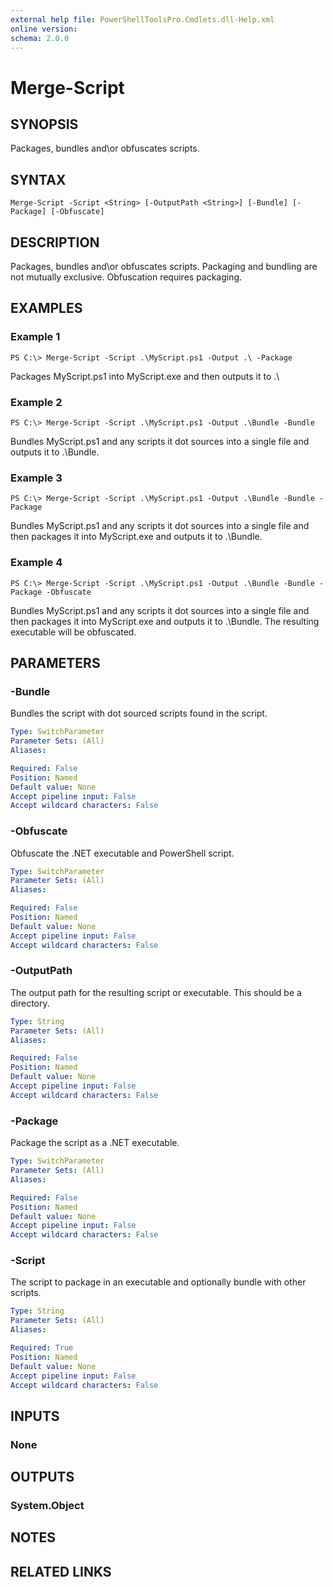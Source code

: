 ```yaml
---
external help file: PowerShellToolsPro.Cmdlets.dll-Help.xml
online version: 
schema: 2.0.0
---
```


# Merge-Script

## SYNOPSIS
Packages, bundles and\or obfuscates scripts.

## SYNTAX

```
Merge-Script -Script <String> [-OutputPath <String>] [-Bundle] [-Package] [-Obfuscate]
```

## DESCRIPTION
Packages, bundles and\or obfuscates scripts. Packaging and bundling are not mutually exclusive. Obfuscation
requires packaging.

## EXAMPLES

### Example 1
```
PS C:\> Merge-Script -Script .\MyScript.ps1 -Output .\ -Package
```

Packages MyScript.ps1 into MyScript.exe and then outputs it to .\

### Example 2
```
PS C:\> Merge-Script -Script .\MyScript.ps1 -Output .\Bundle -Bundle
```

Bundles MyScript.ps1 and any scripts it dot sources into a single file and outputs it to .\Bundle.

### Example 3
```
PS C:\> Merge-Script -Script .\MyScript.ps1 -Output .\Bundle -Bundle -Package
```

Bundles MyScript.ps1 and any scripts it dot sources into a single file and then packages it into MyScript.exe and outputs it to .\Bundle.

### Example 4
```
PS C:\> Merge-Script -Script .\MyScript.ps1 -Output .\Bundle -Bundle -Package -Obfuscate
```

Bundles MyScript.ps1 and any scripts it dot sources into a single file and then packages it into MyScript.exe and outputs it to .\Bundle. The resulting executable will be obfuscated. 

## PARAMETERS

### -Bundle
Bundles the script with dot sourced scripts found in the script.

```yaml
Type: SwitchParameter
Parameter Sets: (All)
Aliases: 

Required: False
Position: Named
Default value: None
Accept pipeline input: False
Accept wildcard characters: False
```

### -Obfuscate
Obfuscate the .NET executable and PowerShell script.

```yaml
Type: SwitchParameter
Parameter Sets: (All)
Aliases: 

Required: False
Position: Named
Default value: None
Accept pipeline input: False
Accept wildcard characters: False
```

### -OutputPath
The output path for the resulting script or executable.
This should be a directory.

```yaml
Type: String
Parameter Sets: (All)
Aliases: 

Required: False
Position: Named
Default value: None
Accept pipeline input: False
Accept wildcard characters: False
```

### -Package
Package the script as a .NET executable.

```yaml
Type: SwitchParameter
Parameter Sets: (All)
Aliases: 

Required: False
Position: Named
Default value: None
Accept pipeline input: False
Accept wildcard characters: False
```

### -Script
The script to package in an executable and optionally bundle with other scripts.

```yaml
Type: String
Parameter Sets: (All)
Aliases: 

Required: True
Position: Named
Default value: None
Accept pipeline input: False
Accept wildcard characters: False
```

## INPUTS

### None


## OUTPUTS

### System.Object

## NOTES

## RELATED LINKS

